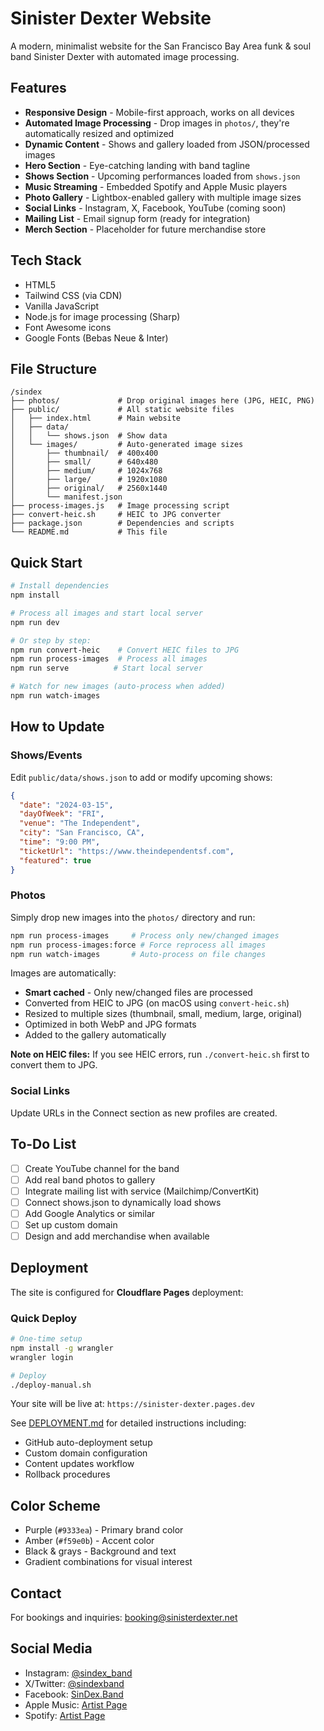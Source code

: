 # Sinister Dexter Website

A modern, minimalist website for the San Francisco Bay Area funk & soul band Sinister Dexter with automated image processing.

## Features

- **Responsive Design** - Mobile-first approach, works on all devices
- **Automated Image Processing** - Drop images in `photos/`, they're automatically resized and optimized
- **Dynamic Content** - Shows and gallery loaded from JSON/processed images
- **Hero Section** - Eye-catching landing with band tagline
- **Shows Section** - Upcoming performances loaded from `shows.json`
- **Music Streaming** - Embedded Spotify and Apple Music players
- **Photo Gallery** - Lightbox-enabled gallery with multiple image sizes
- **Social Links** - Instagram, X, Facebook, YouTube (coming soon)
- **Mailing List** - Email signup form (ready for integration)
- **Merch Section** - Placeholder for future merchandise store

## Tech Stack

- HTML5
- Tailwind CSS (via CDN)
- Vanilla JavaScript
- Node.js for image processing (Sharp)
- Font Awesome icons
- Google Fonts (Bebas Neue & Inter)

## File Structure

```
/sindex
├── photos/             # Drop original images here (JPG, HEIC, PNG)
├── public/             # All static website files
│   ├── index.html      # Main website
│   ├── data/
│   │   └── shows.json  # Show data
│   └── images/         # Auto-generated image sizes
│       ├── thumbnail/  # 400x400
│       ├── small/      # 640x480
│       ├── medium/     # 1024x768
│       ├── large/      # 1920x1080
│       ├── original/   # 2560x1440
│       └── manifest.json
├── process-images.js   # Image processing script
├── convert-heic.sh     # HEIC to JPG converter
├── package.json        # Dependencies and scripts
└── README.md           # This file
```

## Quick Start

```bash
# Install dependencies
npm install

# Process all images and start local server
npm run dev

# Or step by step:
npm run convert-heic    # Convert HEIC files to JPG
npm run process-images  # Process all images
npm run serve          # Start local server

# Watch for new images (auto-process when added)
npm run watch-images
```

## How to Update

### Shows/Events
Edit `public/data/shows.json` to add or modify upcoming shows:
```json
{
  "date": "2024-03-15",
  "dayOfWeek": "FRI",
  "venue": "The Independent",
  "city": "San Francisco, CA",
  "time": "9:00 PM",
  "ticketUrl": "https://www.theindependentsf.com",
  "featured": true
}
```

### Photos
Simply drop new images into the `photos/` directory and run:
```bash
npm run process-images     # Process only new/changed images
npm run process-images:force # Force reprocess all images
npm run watch-images       # Auto-process on file changes
```

Images are automatically:
- **Smart cached** - Only new/changed files are processed
- Converted from HEIC to JPG (on macOS using `convert-heic.sh`)
- Resized to multiple sizes (thumbnail, small, medium, large, original)
- Optimized in both WebP and JPG formats
- Added to the gallery automatically

**Note on HEIC files:** If you see HEIC errors, run `./convert-heic.sh` first to convert them to JPG.

### Social Links
Update URLs in the Connect section as new profiles are created.

## To-Do List

- [ ] Create YouTube channel for the band
- [ ] Add real band photos to gallery
- [ ] Integrate mailing list with service (Mailchimp/ConvertKit)
- [ ] Connect shows.json to dynamically load shows
- [ ] Add Google Analytics or similar
- [ ] Set up custom domain
- [ ] Design and add merchandise when available

## Deployment

The site is configured for **Cloudflare Pages** deployment:

### Quick Deploy
```bash
# One-time setup
npm install -g wrangler
wrangler login

# Deploy
./deploy-manual.sh
```

Your site will be live at: `https://sinister-dexter.pages.dev`

See [DEPLOYMENT.md](DEPLOYMENT.md) for detailed instructions including:
- GitHub auto-deployment setup
- Custom domain configuration
- Content updates workflow
- Rollback procedures

## Color Scheme

- Purple (`#9333ea`) - Primary brand color
- Amber (`#f59e0b`) - Accent color
- Black & grays - Background and text
- Gradient combinations for visual interest

## Contact

For bookings and inquiries: booking@sinisterdexter.net

## Social Media

- Instagram: [@sindex_band](https://www.instagram.com/sindex_band)
- X/Twitter: [@sindexband](https://x.com/sindexband)
- Facebook: [SinDex.Band](https://facebook.com/SinDex.Band/)
- Apple Music: [Artist Page](https://music.apple.com/us/artist/sinister-dexter/30663361)
- Spotify: [Artist Page](https://open.spotify.com/artist/06ZpJFLW4Kz4EAlUorzrFu)